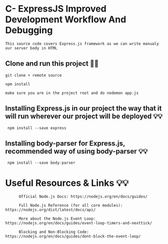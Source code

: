 # C- ExpressJS Improved Development Workflow And Debugging

    This source code covers Express.js framework as we can write manualy our server body in HTML

 ## Clone and run this project 🚀🚀
 
    git clone + remote source
    
    npm install
    
    make sure you are in the project root and do nodemon app.js
    
    
 ##  Installing Express.js in our project the way that it will run wherever our project will be deployed 💡💡
 
     npm install --save express
     
     
## Installing body-parser for Express.js, recommended way of using body-parser 💡💡


     npm install --save body-parser
     
     
# Useful Resources & Links 💡💡

          Official Node.js Docs: https://nodejs.org/en/docs/guides/

          Full Node.js Reference (for all core modules): https://nodejs.org/dist/latest/docs/api/

          More about the Node.js Event Loop: https://nodejs.org/en/docs/guides/event-loop-timers-and-nexttick/

          Blocking and Non-Blocking Code: https://nodejs.org/en/docs/guides/dont-block-the-event-loop/
